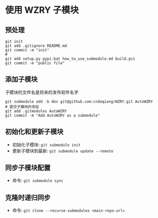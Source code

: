 # 使用 WZRY 子模块

## 预处理
```
git init
git add .gitignore README.md
git commit -m "init"
#
git add setup.py pypi.bat how_to_use_submodule.md build.ps1
git commit -m "public file"
```

## 添加子模块
子模块的文件名是将来的发布软件名字
```
git submodule add -b dev git@github.com:cndaqiang/WZRY.git AutoWZRY
# 提交子模块的添加
git add .gitmodules AutoWZRY
git commit -m "Add AutoWZRY as a submodule"
```

## 初始化和更新子模块
- 初始化子模块: `git submodule init`
- 更新子模块到最新: `git submodule update --remote`

## 同步子模块配置
- 命令: `git submodule sync`

## 克隆时递归同步
- 命令: `git clone --recurse-submodules <main-repo-url>`
